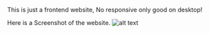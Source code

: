 This is just a frontend website, No responsive only good on desktop!

Here is a Screenshot of the website.
![alt text](http://url/to/img.png](https://github.com/XERO47/cocal-cola-landing-website/blob/0be0ff75a5b5457137d24ea7d9fd7beaa7152ebe/website_ss.PNG)https://github.com/XERO47/cocal-cola-landing-website/blob/0be0ff75a5b5457137d24ea7d9fd7beaa7152ebe/website_ss.PNG)

